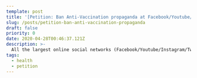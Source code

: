 ```yaml
---
template: post
title: '[Petition: Ban Anti-Vaccination propaganda at Facebook/Youtube/Instagram/Twitter](https://www.change.org/ban-anti-vaccination-propaganda)'
slug: /posts/petition-ban-anti-vaccination-propaganda
draft: false
priority: 0
date: 2020-04-28T00:46:37.121Z
description: >-
  All the largest online social networks (Facebook/Youtube/Instagram/Twitter) should ban Anti-Vaccination posts and users; add an option to report profile/post with this reason
tags:
  - health
  - petition
---
```

